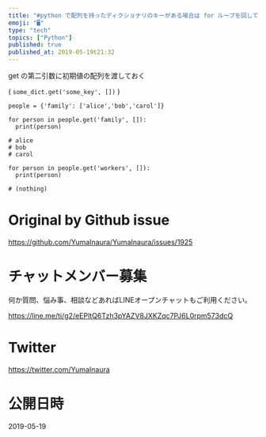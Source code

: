 ```yaml
---
title: "#python で配列を持ったディクショナリのキーがある場合は for ループを回して、逆にない場合は何もしない例"
emoji: "🖥"
type: "tech"
topics: ["Python"]
published: true
published_at: 2019-05-19t21:32
---
```


get の第二引数に初期値の配列を渡しておく 

 ( `some_dict.get('some_key', [])` )

```
people = {'family': ['alice','bob','carol']}

for person in people.get('family', []):
  print(person)

# alice
# bob
# carol

for person in people.get('workers', []):
  print(person)

# (nothing)

```

# Original by Github issue

https://github.com/YumaInaura/YumaInaura/issues/1925








<!-- Update From Qiita API -->

# チャットメンバー募集


何か質問、悩み事、相談などあればLINEオープンチャットもご利用ください。

https://line.me/ti/g2/eEPltQ6Tzh3pYAZV8JXKZqc7PJ6L0rpm573dcQ





# Twitter


https://twitter.com/YumaInaura


<!-- Update From Qiita API -->



# 公開日時

2019-05-19
